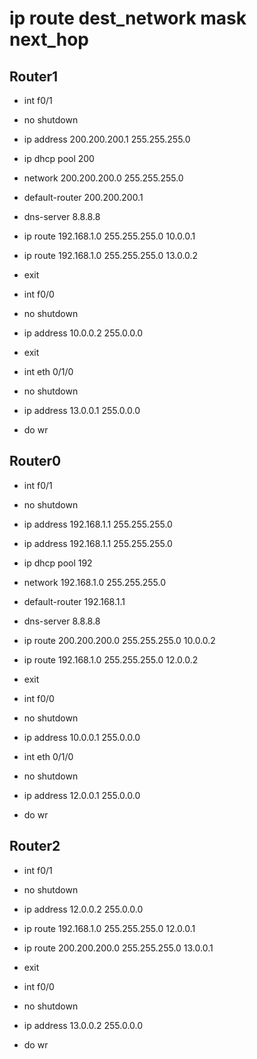 # ip route dest_network mask next_hop


## Router1

- int f0/1
- no shutdown
- ip address 200.200.200.1 255.255.255.0
- ip dhcp pool 200
- network 200.200.200.0 255.255.255.0
- default-router 200.200.200.1
- dns-server 8.8.8.8

- ip route 192.168.1.0 255.255.255.0 10.0.0.1
- ip route 192.168.1.0 255.255.255.0 13.0.0.2
- exit 

- int f0/0
- no shutdown
- ip address 10.0.0.2 255.0.0.0
- exit 

- int eth 0/1/0
- no shutdown 
- ip address 13.0.0.1 255.0.0.0
- do wr


## Router0

- int f0/1  

- no shutdown  
- ip address 192.168.1.1 255.255.255.0  
- ip address 192.168.1.1 255.255.255.0  
- ip dhcp pool 192  
- network 192.168.1.0 255.255.255.0  
- default-router 192.168.1.1  
- dns-server 8.8.8.8  
- ip route 200.200.200.0 255.255.255.0 10.0.0.2  
- ip route 192.168.1.0 255.255.255.0 12.0.0.2  
- exit   
- int f0/0  
- no shutdown  
- ip address 10.0.0.1 255.0.0.0  
- int eth 0/1/0  
- no shutdown   
- ip address 12.0.0.1 255.0.0.0  
- do wr  


## Router2  

- int f0/1  
- no shutdown  
- ip address 12.0.0.2 255.0.0.0  
- ip route 192.168.1.0 255.255.255.0 12.0.0.1  
- ip route 200.200.200.0 255.255.255.0 13.0.0.1  
- exit   

- int f0/0  
- no shutdown  
- ip address 13.0.0.2 255.0.0.0  
- do wr  
